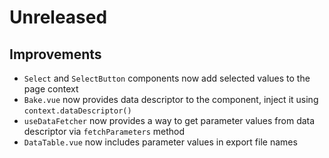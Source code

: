 # Unreleased

## Improvements

- `Select` and `SelectButton` components now add selected values to the page
  context
- `Bake.vue` now provides data descriptor to the component, inject it using
  `context.dataDescriptor()`
- `useDataFetcher` now provides a way to get parameter values from data
  descriptor via `fetchParameters` method
- `DataTable.vue` now includes parameter values in export file names
